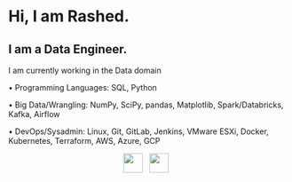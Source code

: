 # Hi, I am Rashed.

## I am a Data Engineer.

I am currently working in the Data domain

•	Programming Languages: SQL, Python

•	Big Data/Wrangling: NumPy, SciPy, pandas, Matplotlib, Spark/Databricks, Kafka, Airflow

•	DevOps/Sysadmin: Linux, Git, GitLab, Jenkins, VMware ESXi, Docker, Kubernetes, Terraform, AWS, Azure, GCP 

<p align="center">
    <a href="mailto:golam.rashed@outlook.com"><img height="35" src="https://raw.githubusercontent.com/MGRashed/MGRashed/master/gmail_logo.svg"></a>&nbsp;&nbsp;
    <a href="https://www.linkedin.com/in/golamrashed"><img height="35" src="https://raw.githubusercontent.com/MGRashed/MGRashed/master/linkedin_logo.svg"></a>&nbsp;&nbsp;
</p>
